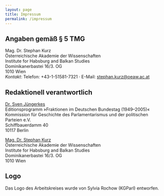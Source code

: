 ```yaml
---
layout: page
title: Impressum
permalink: /impressum
---
```


## Angaben gemäß § 5 TMG

Mag. Dr. Stephan Kurz  
Österreichische Akademie der Wissenschaften  
Institute for Habsburg and Balkan Studies  
Dominikanerbastei 16/3. OG  
1010 Wien  
*Kontakt*: Telefon: +43-1-51581-7321 · E-Mail: [stephan.kurz@oeaw.ac.at](mailto:stephan.kurz@oeaw.ac.at)

## Redaktionell verantwortlich

[Dr. Sven Jüngerkes](mailto:juengerkes@kgparl.de)  
Editionsprogramm »Fraktionen im Deutschen Bundestag (1949–2005)«  
Kommission für Geschichte des Parlamentarismus und der politischen Parteien e.V.  
Schiffbauerdamm 40  
10117 Berlin  

[Mag. Dr. Stephan Kurz](mailto:stephan.kurz@oeaw.ac.at)  
Österreichische Akademie der Wissenschaften  
Institute for Habsburg and Balkan Studies  
Dominikanerbastei 16/3. OG  
1010 Wien  

## Logo

Das Logo des Arbeitskreises wurde von Sylvia Rochow (KGParl) entworfen.

